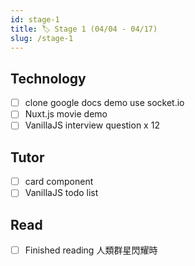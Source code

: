 ```yaml
---
id: stage-1
title: 🏷️ Stage 1 (04/04 - 04/17)
slug: /stage-1
---
```


## Technology

- [ ] clone google docs demo use socket.io
- [ ] Nuxt.js movie demo
- [ ] VanillaJS interview question x 12

## Tutor

- [ ] card component
- [ ] VanillaJS todo list

## Read

- [ ] Finished reading 人類群星閃耀時
